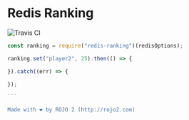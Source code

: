 # Redis Ranking
![Travis CI](https://travis-ci.org/rojo2/redis-ranking.svg?branch=master)

````javascript
const ranking = require("redis-ranking")(redisOptions);

ranking.set("player2", 25).then(() => {

}).catch((err) => {

});

```

Made with ❤ by ROJO 2 (http://rojo2.com)
